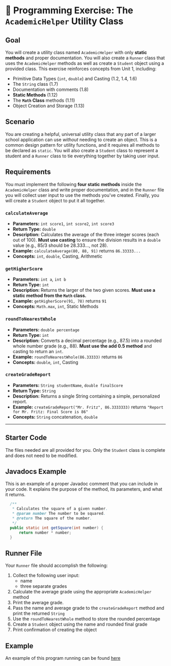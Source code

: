 # 📝 Programming Exercise: The **`AcademicHelper`** Utility Class

## **Goal**

You will create a utility class named `AcademicHelper` with only **static methods** and proper documentation. You will also create a `Runner` class that uses the `AcademicHelper` methods as well as create a `Student` object using a provided class. This exercise reinforces concepts from Unit 1, including:

* Primitive Data Types (`int`, `double`) and Casting (1.2, 1.4, 1.6)
* The `String` class (1.7)
* Documentation with comments (1.8)
* **Static Methods** (1.12)
* The **`Math` Class** methods (1.11)
* Object Creation and Storage (1.13)

## **Scenario**

You are creating a helpful, universal utility class that any part of a larger school application can use *without* needing to create an object. This is a common design pattern for utility functions, and it requires all methods to be declared as `static`. You will also create a `Student` class to represent a student and a `Runner` class to tie everything together by taking user input.

## **Requirements**

You must implement the following **four static methods** inside the `AcademicHelper` class and write proper documentation, and in the `Runner` file you will collect user input to use the methods you've created. Finally, you will create a `Student` object to put it all together.

### `calculateAverage`
* **Parameters:** `int score1`, `int score2`, `int score3`
* **Return Type:** `double`
* **Description:** Calculates the average of the three integer scores (each out of 100). **Must use casting** to ensure the division results in a `double` value (e.g., $85/3$ should be $28.333...$, not $28$).
* **Example:** `calculateAverage(80, 88, 91)` returns `86.33333...`
* **Concepts:** `int`, `double`, Casting, Arithmetic

### `getHigherScore`
* **Parameters:** `int a`, `int b`
* **Return Type:** `int`
* **Description:** Returns the larger of the two given scores. **Must use a static method from the `Math` class.**
* **Example:** `getHigherScore(91, 78)` returns `91`
* **Concepts:** `Math.max`, `int`, Static Methods

### `roundToNearestWhole`
* **Parameters:** `double percentage`
* **Return Type:** `int`
* **Description:** Converts a decimal percentage (e.g., $87.5$) into a rounded whole number grade (e.g., $88$). **Must use the add 0.5 method** and casting to return an `int`.
* **Example:** `roundToNearestWhole(86.33333)` returns `86`
* **Concepts:** `double`, `int`, Casting

### `createGradeReport`
* **Parameters:** `String studentName`, `double finalScore`
* **Return Type:** `String`
* **Description:** Returns a single String containing a simple, personalized report.
* **Example:** `createGradeReport("Mr. Fritz", 86.3333333)` returns `"Report for Mr. Fritz: Final Score is 86"`
* **Concepts:** `String` concatenation, `double`

---

## **Starter Code**

The files needed are all provided for you. Only the `Student` class is complete and does not need to be modified.

## Javadocs Example
This is an example of a proper Javadoc comment that you can include in your code. It explains the purpose of the method, its parameters, and what it returns.

```java
  /**
   * Calculates the square of a given number.
   * @param number The number to be squared.
   * @return The square of the number.
   */
  public static int getSquare(int number) {
      return number * number;
  }
```

## Runner File

Your `Runner` file should accomplish the following:

1. Collect the following user input:
    - name
    - three separate grades
2. Calculate the average grade using the appropriate `AcademicHelper` method
3. Print the average grade.
4. Pass the name and average grade to the `createGradeReport` method and print the returned `String`
5. Use the `roundToNearestWhole` method to store the rounded percentage
6. Create a `Student` object using the name and rounded final grade
7. Print confirmation of creating the object

## Example

An example of this program running can be found [here](https://codehs.com/sandbox/stefanfritz/academic-helper-key/run)
